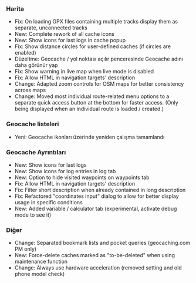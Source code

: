 ### Harita
- Fix: On loading GPX files containing multiple tracks display them as separate, unconnected tracks
- New: Complete rework of all cache icons
- New: Show icons for last logs in cache popup
- Fix: Show distance circles for user-defined caches (if circles are enabled)
- Düzeltme: Geocache / yol noktası açılır penceresinde Geocache adını daha görünür yap
- Fix: Show warning in live map when live mode is disabled
- Fix: Allow HTML in navigation targets' description
- Change: Adapted zoom controls for OSM maps for better consistency across maps
- Change: Moved most individual route-related menu options to a separate quick access button at the bottom for faster access. (Only being displayed when an individual route is loaded / created.)

### Geocache listeleri
- Yeni: Geocache ikonları üzerinde yeniden çalışma tamamlandı

### Geocache Ayrıntıları
- New: Show icons for last logs
- New: Show icons for log entries in log tab
- New: Option to hide visited waypoints on waypoints tab
- Fix: Allow HTML in navigation targets' description
- Fix: Filter short description when already contained in long description
- Fix: Refactored "coordinates input" dialog to allow for better display usage in specific conditions
- New: Added variable / calculator tab (experimental, activate debug mode to see it)

### Diğer
- Change: Separated bookmark lists and pocket queries (geocaching.com PM only)
- New: Force-delete caches marked as "to-be-deleted" when using maintenance function
- Change: Always use hardware acceleration (removed setting and old phone model check)
